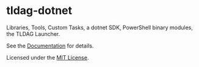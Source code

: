 # tldag-dotnet

[doc]: https://tldag.github.io/tldag-dotnet/
[lic]: https://tldag.github.io/tldag-license.html

Libraries, Tools, Custom Tasks, a dotnet SDK, PowerShell binary modules, the TLDAG Launcher.

See the [Documentation][doc] for details.

Licensed under the [MIT License][lic].
